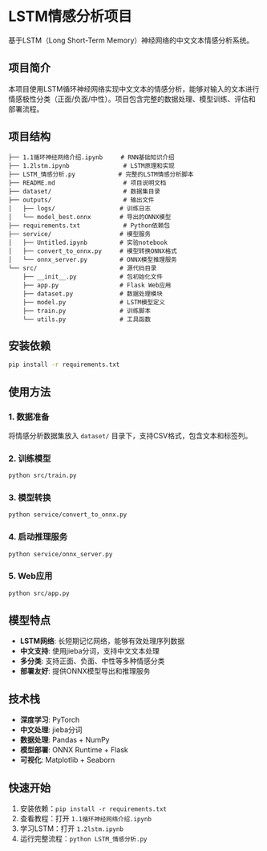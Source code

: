 # LSTM情感分析项目

基于LSTM（Long Short-Term Memory）神经网络的中文文本情感分析系统。

## 项目简介

本项目使用LSTM循环神经网络实现中文文本的情感分析，能够对输入的文本进行情感极性分类（正面/负面/中性）。项目包含完整的数据处理、模型训练、评估和部署流程。

## 项目结构

```
├── 1.1循环神经网络介绍.ipynb     # RNN基础知识介绍
├── 1.2lstm.ipynb               # LSTM原理和实现
├── LSTM_情感分析.py            # 完整的LSTM情感分析脚本
├── README.md                   # 项目说明文档
├── dataset/                    # 数据集目录
├── outputs/                    # 输出文件
│   ├── logs/                  # 训练日志
│   └── model_best.onnx        # 导出的ONNX模型
├── requirements.txt            # Python依赖包
├── service/                   # 模型服务
│   ├── Untitled.ipynb         # 实验notebook
│   ├── convert_to_onnx.py     # 模型转换ONNX格式
│   └── onnx_server.py         # ONNX模型推理服务
└── src/                       # 源代码目录
    ├── __init__.py            # 包初始化文件
    ├── app.py                 # Flask Web应用
    ├── dataset.py             # 数据处理模块
    ├── model.py               # LSTM模型定义
    ├── train.py               # 训练脚本
    └── utils.py               # 工具函数
```

## 安装依赖

```bash
pip install -r requirements.txt
```

## 使用方法

### 1. 数据准备
将情感分析数据集放入 `dataset/` 目录下，支持CSV格式，包含文本和标签列。

### 2. 训练模型
```bash
python src/train.py
```

### 3. 模型转换
```bash
python service/convert_to_onnx.py
```

### 4. 启动推理服务
```bash
python service/onnx_server.py
```

### 5. Web应用
```bash
python src/app.py
```

## 模型特点

- **LSTM网络**: 长短期记忆网络，能够有效处理序列数据
- **中文支持**: 使用jieba分词，支持中文文本处理
- **多分类**: 支持正面、负面、中性等多种情感分类
- **部署友好**: 提供ONNX模型导出和推理服务

## 技术栈

- **深度学习**: PyTorch
- **中文处理**: jieba分词
- **数据处理**: Pandas + NumPy
- **模型部署**: ONNX Runtime + Flask
- **可视化**: Matplotlib + Seaborn

## 快速开始

1. 安装依赖：`pip install -r requirements.txt`
2. 查看教程：打开 `1.1循环神经网络介绍.ipynb`
3. 学习LSTM：打开 `1.2lstm.ipynb`
4. 运行完整流程：`python LSTM_情感分析.py`